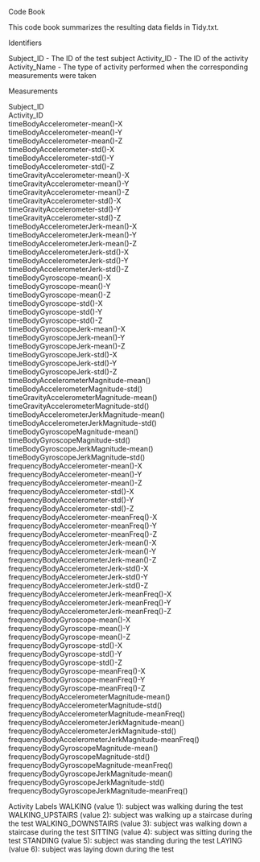 Code Book

This code book summarizes the resulting data fields in Tidy.txt.

Identifiers

Subject_ID - The ID of the test subject
Activity_ID - The ID of the activity
Activity_Name - The type of activity performed when the corresponding measurements were taken

Measurements

 Subject_ID                                        
 Activity_ID                                       
 timeBodyAccelerometer-mean()-X                    
 timeBodyAccelerometer-mean()-Y                    
 timeBodyAccelerometer-mean()-Z                    
 timeBodyAccelerometer-std()-X                     
 timeBodyAccelerometer-std()-Y                     
 timeBodyAccelerometer-std()-Z                     
 timeGravityAccelerometer-mean()-X                 
 timeGravityAccelerometer-mean()-Y                 
 timeGravityAccelerometer-mean()-Z                 
 timeGravityAccelerometer-std()-X                  
 timeGravityAccelerometer-std()-Y                  
 timeGravityAccelerometer-std()-Z                  
 timeBodyAccelerometerJerk-mean()-X                
 timeBodyAccelerometerJerk-mean()-Y                
 timeBodyAccelerometerJerk-mean()-Z                
 timeBodyAccelerometerJerk-std()-X                 
 timeBodyAccelerometerJerk-std()-Y                 
 timeBodyAccelerometerJerk-std()-Z                 
 timeBodyGyroscope-mean()-X                        
 timeBodyGyroscope-mean()-Y                        
 timeBodyGyroscope-mean()-Z                        
 timeBodyGyroscope-std()-X                         
 timeBodyGyroscope-std()-Y                         
 timeBodyGyroscope-std()-Z                         
 timeBodyGyroscopeJerk-mean()-X                    
 timeBodyGyroscopeJerk-mean()-Y                    
 timeBodyGyroscopeJerk-mean()-Z                    
 timeBodyGyroscopeJerk-std()-X                     
 timeBodyGyroscopeJerk-std()-Y                     
 timeBodyGyroscopeJerk-std()-Z                     
 timeBodyAccelerometerMagnitude-mean()             
 timeBodyAccelerometerMagnitude-std()              
 timeGravityAccelerometerMagnitude-mean()          
 timeGravityAccelerometerMagnitude-std()           
 timeBodyAccelerometerJerkMagnitude-mean()         
 timeBodyAccelerometerJerkMagnitude-std()          
 timeBodyGyroscopeMagnitude-mean()                 
 timeBodyGyroscopeMagnitude-std()                  
 timeBodyGyroscopeJerkMagnitude-mean()             
 timeBodyGyroscopeJerkMagnitude-std()              
 frequencyBodyAccelerometer-mean()-X               
 frequencyBodyAccelerometer-mean()-Y               
 frequencyBodyAccelerometer-mean()-Z               
 frequencyBodyAccelerometer-std()-X                
 frequencyBodyAccelerometer-std()-Y                
 frequencyBodyAccelerometer-std()-Z                
 frequencyBodyAccelerometer-meanFreq()-X           
 frequencyBodyAccelerometer-meanFreq()-Y           
 frequencyBodyAccelerometer-meanFreq()-Z           
 frequencyBodyAccelerometerJerk-mean()-X           
 frequencyBodyAccelerometerJerk-mean()-Y           
 frequencyBodyAccelerometerJerk-mean()-Z           
 frequencyBodyAccelerometerJerk-std()-X            
 frequencyBodyAccelerometerJerk-std()-Y            
 frequencyBodyAccelerometerJerk-std()-Z            
 frequencyBodyAccelerometerJerk-meanFreq()-X       
 frequencyBodyAccelerometerJerk-meanFreq()-Y       
 frequencyBodyAccelerometerJerk-meanFreq()-Z       
 frequencyBodyGyroscope-mean()-X                   
 frequencyBodyGyroscope-mean()-Y                   
 frequencyBodyGyroscope-mean()-Z                   
 frequencyBodyGyroscope-std()-X                    
 frequencyBodyGyroscope-std()-Y                    
 frequencyBodyGyroscope-std()-Z                    
 frequencyBodyGyroscope-meanFreq()-X               
 frequencyBodyGyroscope-meanFreq()-Y               
 frequencyBodyGyroscope-meanFreq()-Z               
 frequencyBodyAccelerometerMagnitude-mean()        
 frequencyBodyAccelerometerMagnitude-std()         
 frequencyBodyAccelerometerMagnitude-meanFreq()    
 frequencyBodyAccelerometerJerkMagnitude-mean()    
 frequencyBodyAccelerometerJerkMagnitude-std()     
 frequencyBodyAccelerometerJerkMagnitude-meanFreq()
 frequencyBodyGyroscopeMagnitude-mean()            
 frequencyBodyGyroscopeMagnitude-std()             
 frequencyBodyGyroscopeMagnitude-meanFreq()        
 frequencyBodyGyroscopeJerkMagnitude-mean()        
 frequencyBodyGyroscopeJerkMagnitude-std()         
 frequencyBodyGyroscopeJerkMagnitude-meanFreq()                                        

Activity Labels
WALKING (value 1): subject was walking during the test
WALKING_UPSTAIRS (value 2): subject was walking up a staircase during the test
WALKING_DOWNSTAIRS (value 3): subject was walking down a staircase during the test
SITTING (value 4): subject was sitting during the test
STANDING (value 5): subject was standing during the test
LAYING (value 6): subject was laying down during the test